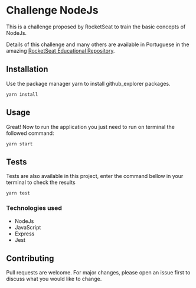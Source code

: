 # Challenge NodeJs

This is a challenge proposed by RocketSeat to train the basic concepts of NodeJs.

Details of this challenge and many others are available in Portuguese in the amazing [RocketSeat Educational Repository](https://github.com/rocketseat-education/bootcamp-gostack-desafios/tree/master/desafio-conceitos-nodejs).

## Installation 
Use the package manager yarn to install github_explorer packages.

`yarn install`

## Usage
Great! Now to run the application you just need to run on terminal the followed command:

`yarn start`

## Tests

Tests are also available in this project, enter the command bellow in your terminal to check the results 

`yarn test`

### Technologies used
- NodeJs
- JavaScript
- Express
- Jest

## Contributing
Pull requests are welcome. For major changes, please open an issue first to discuss what you would like to change.